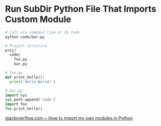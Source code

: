 # Run SubDir Python File That Imports Custom Module

```sh
# Call via command line or VS Code
python code/bar.py
```

```sh
# Project structure
proj/
  code/
    foo.py
    bar.py
```

```py
# foo.py
def print_hello():
  print('Hello World!')
```

```py
# bar.py
import sys
sys.path.append('code')
import foo
foo.print_hello()
```

[stackoverflow.com ~ How to import my own modules in Python](https://stackoverflow.com/a/9383295)
